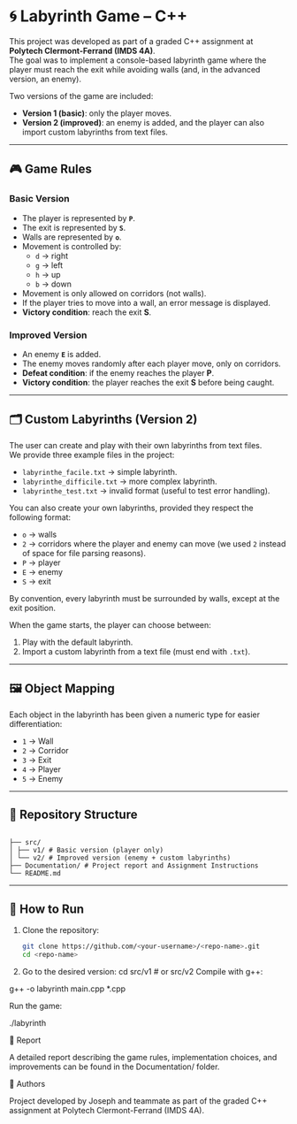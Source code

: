 # 🌀 Labyrinth Game – C++

This project was developed as part of a graded C++ assignment at **Polytech Clermont-Ferrand (IMDS 4A)**.  
The goal was to implement a console-based labyrinth game where the player must reach the exit while avoiding walls (and, in the advanced version, an enemy).  

Two versions of the game are included:  
- **Version 1 (basic)**: only the player moves.  
- **Version 2 (improved)**: an enemy is added, and the player can also import custom labyrinths from text files.  

---

## 🎮 Game Rules

### Basic Version
- The player is represented by **`P`**.  
- The exit is represented by **`S`**.  
- Walls are represented by **`o`**.  
- Movement is controlled by:  
  - `d` → right  
  - `g` → left  
  - `h` → up  
  - `b` → down  
- Movement is only allowed on corridors (not walls).  
- If the player tries to move into a wall, an error message is displayed.  
- **Victory condition**: reach the exit **S**.

### Improved Version
- An enemy **`E`** is added.  
- The enemy moves randomly after each player move, only on corridors.  
- **Defeat condition**: if the enemy reaches the player **P**.  
- **Victory condition**: the player reaches the exit **S** before being caught.  

---

## 🗂️ Custom Labyrinths (Version 2)

The user can create and play with their own labyrinths from text files.  
We provide three example files in the project:  
- `labyrinthe_facile.txt` → simple labyrinth.  
- `labyrinthe_difficile.txt` → more complex labyrinth.  
- `labyrinthe_test.txt` → invalid format (useful to test error handling).  

You can also create your own labyrinths, provided they respect the following format:  
- `o` → walls  
- `2` → corridors where the player and enemy can move (we used `2` instead of space for file parsing reasons).  
- `P` → player  
- `E` → enemy  
- `S` → exit  

By convention, every labyrinth must be surrounded by walls, except at the exit position.

When the game starts, the player can choose between:  
1. Play with the default labyrinth.  
2. Import a custom labyrinth from a text file (must end with `.txt`).  

---

## 🖼️ Object Mapping

Each object in the labyrinth has been given a numeric type for easier differentiation:  
- `1` → Wall  
- `2` → Corridor  
- `3` → Exit  
- `4` → Player  
- `5` → Enemy  

---

## 📂 Repository Structure

```

├── src/
│ ├── v1/ # Basic version (player only)
│ └── v2/ # Improved version (enemy + custom labyrinths)
├── Documentation/ # Project report and Assignment Instructions
└── README.md

```
---

## 🚀 How to Run

1. Clone the repository:
   ```bash
   git clone https://github.com/<your-username>/<repo-name>.git
   cd <repo-name>

2. Go to the desired version:
cd src/v1   # or src/v2
Compile with g++:

g++ -o labyrinth main.cpp *.cpp


Run the game:

./labyrinth

📝 Report

A detailed report describing the game rules, implementation choices, and improvements can be found in the Documentation/
 folder.

👥 Authors

Project developed by Joseph and teammate as part of the graded C++ assignment at Polytech Clermont-Ferrand (IMDS 4A).
